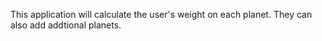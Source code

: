 This application will calculate the user's weight on each planet. They can also add addtional planets.